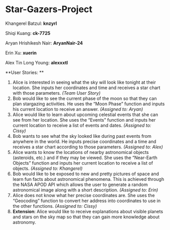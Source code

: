 # Star-Gazers-Project
Khangerel Batzul: **knzyrl**

Shiqi Kuang: **ck-7725**

Aryan Hrishikesh Nair: **AryanNair-24**

Erin Xu: **xuerin**

Alex Tin Long Young: **alexxxtl**

**User Stories: **

1. Alice is interested in seeing what the sky will look like tonight at their location. She inputs her coordinates and time and receives a star chart with those parameters. _(Team User Story)_
2. Bob would like to see the current phase of the moon so that they can plan stargazing activities. He uses the “Moon Phase” function and inputs his current location to receive an answer. _(Assigned to: Aryan)_
3. Alice would like to learn about upcoming celestial events that she can see from her location. She uses the “Events” function and inputs her current location to receive a list of events and dates. _(Assigned to: Cissy)_
4. Bob wants to see what the sky looked like during past events from anywhere in the world. He inputs precise coordinates and a time and receives a star chart according to those parameters. _(Assigned to: Alex)_
5. Alice wants to know the locations of nearby astronomical objects (asteroids, etc.) and if they may be viewed. She uses the “Near-Earth Objects” function and inputs her current location to receive a list of objects. _(Assigned to: Khangerel)_
6. Bob would like to be exposed to new and pretty pictures of space and learn fun facts about astronomical phenomena. This is achieved through the NASA APOD API which allows the user to generate a random astronomical image along with a short description. _(Assigned to: Erin)_
7. Alice does not know what her precise coordinates are. She uses the “Geocoding” function to convert her address into coordinates to use in the other functions. _(Assigned to: Cissy)_
8. **Extension**: Alice would like to receive explanations about visible planets and stars on the sky map so that they can gain more knowledge about astronomy.
